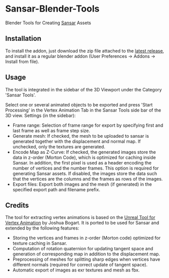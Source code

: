 # Sansar-Blender-Tools
Blender Tools for Creating [Sansar](https://sansar.com/) Assets


## Installation
To install the addon, just download the zip file attached to the [latest release](https://github.com/TENS0R/Sansar-Blender-Tools/releases/latest), and install it as a regular blender addon (User Preferences -> Addons -> Install from file).

## Usage
The tool is integrated in the sidebar of the 3D Viewport under the Category 'Sansar Tools'.

Select one or several animated objects to be exported and press 'Start Processing' in the Vertex Animation Tab in the Sansar Tools side bar of the 3D view.
Settings (in the sidebar):
 * Frame range: Selection of frame range for export by specifying first and last frame as well as frame step size.
 * Generate mesh: If checked, the mesh to be uploaded to sansar is generated together with the displacement and normal map. If unchecked, only the textures are generated. 
  * Encode Map as Z-Curve: If checked, the generated images store the data in z-order (Morton Code), which is optimized for caching inside Sansar. In addition, the first pixel is used as a header encoding the number of vertices and the number frames. This option is required for generating Sansar assets. If disabled, the images store the data such that the vertices are the columns and the frames as rows of the images.
 * Export files: Export both images and the mesh (if generated) in the specified export path and filename prefix.

## Credits
The tool for extracting vertex animations is based on the [Unreal Tool for Vertex Animation](https://github.com/JoshRBogart/unreal_tools) by Joshua Bogart. It is ported to be used for Sansar and extended by the following features:
 * Storing the vertices and frames in z-order (Morton code) optimized for texture caching in Sansar.
 * Computation of rotation quaternion for updating tangent space and generation of corresponding map in addition to the displacement map.
 * Preprocessing of meshes for splitting sharp edges when vertices have different normals (required for correct update of tangent space).
 * Automatic export of images as exr textures and mesh as fbx.
